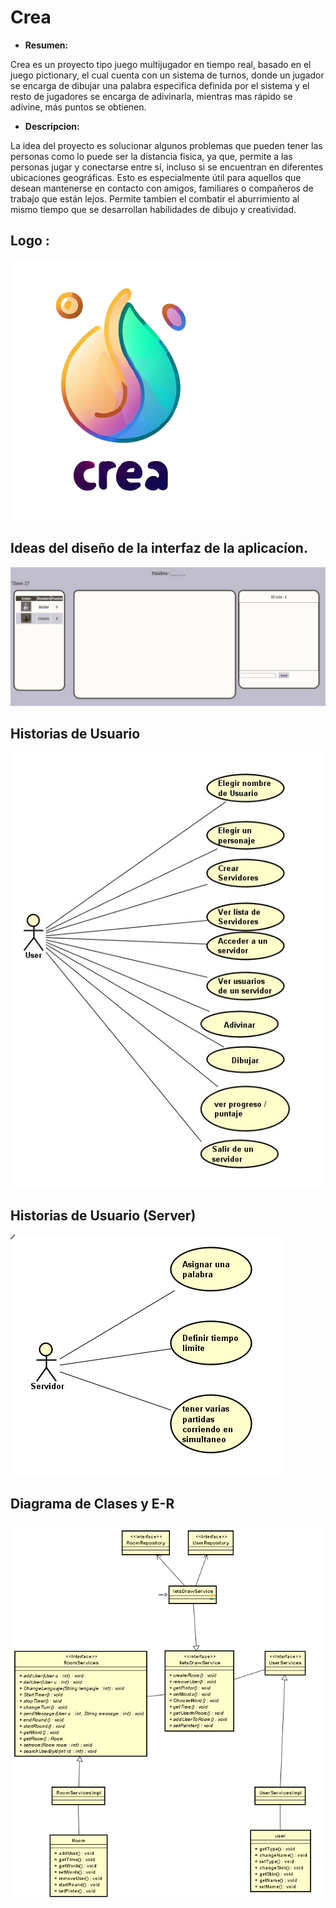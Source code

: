 # Crea
- **Resumen:**
  
Crea es un proyecto tipo juego multijugador en tiempo real, basado en el juego pictionary, el cual cuenta con un sistema de turnos, donde un jugador se encarga de dibujar una palabra especifica definida por el sistema y el resto de jugadores se encarga de adivinarla, mientras mas rápido se adivine, más puntos se obtienen.


- **Descripcion:**
  
La idea del proyecto es solucionar algunos problemas que pueden tener las personas como lo puede ser la distancia fisica, ya que, permite a las personas jugar y conectarse entre sí, incluso si se encuentran en diferentes ubicaciones geográficas. Esto es especialmente útil para aquellos que desean mantenerse en contacto con amigos, familiares o compañeros de trabajo que están lejos.
Permite tambien el combatir el aburrimiento al mismo tiempo que se desarrollan habilidades de dibujo y creatividad.



## Logo :

![img](https://github.com/CamiloCastiblanco/Crea/blob/main/img/logo.png)

## Ideas del diseño de la interfaz de la aplicacíon.

![img](https://github.com/CamiloCastiblanco/Crea/blob/main/img/img13.png)


## Historias de Usuario

![img](https://github.com/CamiloCastiblanco/Crea/blob/main/img/img2.png)

## Historias de Usuario (Server)

![img](https://github.com/CamiloCastiblanco/Crea/blob/main/img/img3.png)

## Diagrama de Clases y E-R

![img](https://github.com/CamiloCastiblanco/Crea/blob/main/img/img7.png)
